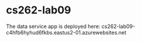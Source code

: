 # cs262-lab09

The data service app is deployed here:
cs262-lab09-c4hfb6hyhud6fkbs.eastus2-01.azurewebsites.net
